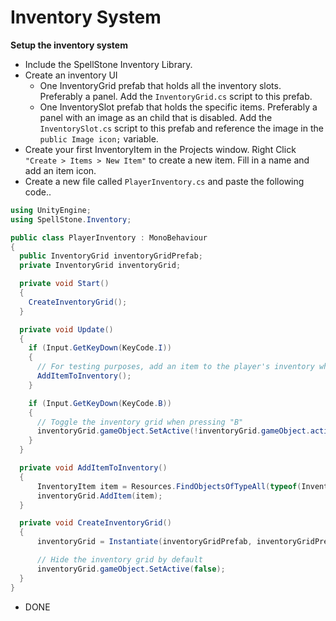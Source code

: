 # Inventory System

**Setup the inventory system**

- Include the SpellStone Inventory Library.
- Create an inventory UI
  - One InventoryGrid prefab that holds all the inventory slots. Preferably a panel. Add the `InventoryGrid.cs` script to this prefab.
  - One InventorySlot prefab that holds the specific items. Preferably a panel with an image as an child that is disabled. Add the `InventorySlot.cs` script to this prefab and reference the image in the `public Image icon;` variable.
- Create your first InventoryItem in the Projects window. Right Click `"Create > Items > New Item"` to create a new item. Fill in a name and add an item icon.
- Create a new file called `PlayerInventory.cs` and paste the following code..

```cs
using UnityEngine;
using SpellStone.Inventory;

public class PlayerInventory : MonoBehaviour
{
  public InventoryGrid inventoryGridPrefab;
  private InventoryGrid inventoryGrid;

  private void Start()
  {
    CreateInventoryGrid();
  }

  private void Update()
  {
    if (Input.GetKeyDown(KeyCode.I))
    {
      // For testing purposes, add an item to the player's inventory when pressing "I"
      AddItemToInventory();
    }

    if (Input.GetKeyDown(KeyCode.B))
    {
      // Toggle the inventory grid when pressing "B"
      inventoryGrid.gameObject.SetActive(!inventoryGrid.gameObject.activeSelf);
    }
  }

  private void AddItemToInventory()
  {
      InventoryItem item = Resources.FindObjectsOfTypeAll(typeof(InventoryItem))[0] as InventoryItem;
      inventoryGrid.AddItem(item);
  }

  private void CreateInventoryGrid()
  {
      inventoryGrid = Instantiate(inventoryGridPrefab, inventoryGridPrefab.transform.position, Quaternion.identity);

      // Hide the inventory grid by default
      inventoryGrid.gameObject.SetActive(false);
  }
}
```

- DONE
